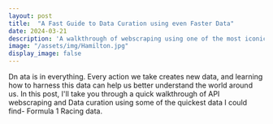 ```yaml
---
layout: post
title:  "A Fast Guide to Data Curation using even Faster Data"
date: 2024-03-21
description: 'A walkthrough of webscraping using one of the most iconic F1 drivers:Lewis Hamilton'
image: "/assets/img/Hamilton.jpg"
display_image: false
---
```

<p class="intro"><span class="dropcap">D</span>n ata is in everything. Every action we take creates new data, and learning how to harness this data can help us better understand the world around us. In this post, I'll take you through a quick walkthrough of API webscraping and Data curation using some of the quickest data I could find- Formula 1 Racing data. </p>